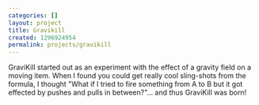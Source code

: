 ```yaml
---
categories: []
layout: project
title: Gravikill
created: 1296924954
permalink: projects/gravikill
---
```

<p>GraviKill started out as an experiment with the effect of a gravity field on a moving item. When I found you could get really cool sling-shots from the formula, I thought "What if I tried to fire something from A to B but it got effected by pushes and pulls in between?"… and thus GraviKill was born!</p>
